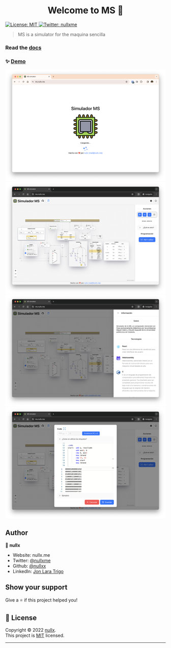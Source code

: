 <h1 align="center">Welcome to MS 👋</h1>
<p>
  <a href="https://opensource.org/licenses/MIT" target="_blank">
    <img alt="License: MIT" src="https://img.shields.io/badge/License-MIT-yellow.svg" />
  </a>
  <a href="https://twitter.com/nullxme" target="_blank">
    <img alt="Twitter: nullxme" src="https://img.shields.io/twitter/follow/nullxme.svg?style=social" />
  </a>
</p>

> MS is a simulator for the maquina sencilla
### Read the [docs](https://ms-docs.nullx.me)
### ✨ [Demo](https://ms.nullx.me)

![demo_welcome](demo/demo_welcome.png)
![demo_board](demo/demo_board.png)
![demo_info](demo/demo_info.png)
![demo_coder](demo/demo_coder.png)

## Author

👤 **nullx**

* Website: nullx.me
* Twitter: [@nullxme](https://twitter.com/nullxme)
* Github: [@nullxx](https://github.com/nullxx)
* LinkedIn: [Jon Lara Trigo](https://linkedin.com/in/jon-lara-trigo-965ab898/)

## Show your support

Give a ⭐️ if this project helped you!

## 📝 License

Copyright © 2022 [nullx](https://github.com/nullxx).<br />
This project is [MIT](https://opensource.org/licenses/MIT) licensed.

***
